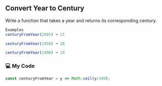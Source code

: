 ## Convert Year to Century

Write a function that takes a year and returns its corresponding century.
```js
Examples
centuryFromYear(2005) ➞ 21

centuryFromYear(1950) ➞ 20

centuryFromYear(1900) ➞ 19
```
### :computer: My Code
```js
const centuryFromYear = y => Math.ceil(y/100);
```
